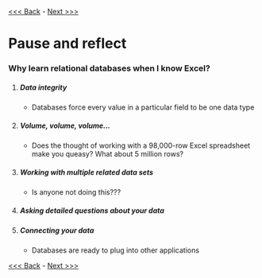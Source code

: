 [<<< Back](11-querieschallenge.md) - [Next >>>](13-pyplussql-pseudo.md)

# Pause and reflect

### Why learn relational databases when I know Excel?

1. ##### Data integrity  
	- Databases force every value in a particular field to be one data type  

2. ##### Volume, volume, volume...  
	- Does the thought of working with a 98,000-row Excel spreadsheet make you queasy? What about 5 million rows?

3. ##### Working with multiple related data sets  
	- Is anyone not doing this???  

4. ##### Asking detailed questions about your data  

5. ##### Connecting your data  
	- Databases are ready to plug into other applications  


[<<< Back](11-querieschallenge.md) - [Next >>>](13-pyplussql-pseudo.md)
